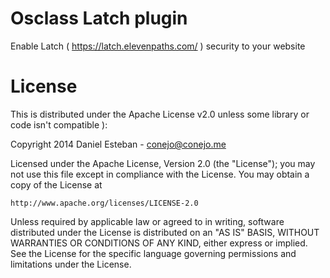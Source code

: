 Osclass Latch plugin
====================

Enable Latch ( https://latch.elevenpaths.com/ ) security to your website

License
===
This is distributed under the Apache License v2.0 unless some library or code isn't compatible ):

Copyright 2014 Daniel Esteban  -  conejo@conejo.me

Licensed under the Apache License, Version 2.0 (the "License");
you may not use this file except in compliance with the License.
You may obtain a copy of the License at

    http://www.apache.org/licenses/LICENSE-2.0

Unless required by applicable law or agreed to in writing, software
distributed under the License is distributed on an "AS IS" BASIS,
WITHOUT WARRANTIES OR CONDITIONS OF ANY KIND, either express or implied.
See the License for the specific language governing permissions and
limitations under the License.
